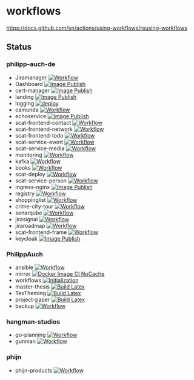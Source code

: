 # workflows

https://docs.github.com/en/actions/using-workflows/reusing-workflows

## Status

### philipp-auch-de

- Jiramanager [![Workflow](https://github.com/philipp-auch-de/jiramanager/actions/workflows/workflow.yaml/badge.svg?branch=main)](https://github.com/philipp-auch-de/jiramanager/actions/workflows/workflow.yaml)
- Dashboard [![Image Publish](https://github.com/philipp-auch-de/dashboard/actions/workflows/image-publish.yml/badge.svg)](https://github.com/philipp-auch-de/dashboard/actions/workflows/image-publish.yml)
- cert-manager [![Image Publish](https://github.com/philipp-auch-de/cert-manager/actions/workflows/image-publish.yml/badge.svg)](https://github.com/philipp-auch-de/cert-manager/actions/workflows/image-publish.yml)
- landing [![Image Publish](https://github.com/philipp-auch-de/landing/actions/workflows/image-publish.yml/badge.svg)](https://github.com/philipp-auch-de/landing/actions/workflows/image-publish.yml)
- logging [![deploy](https://github.com/philipp-auch-de/logging/actions/workflows/deploy.yml/badge.svg)](https://github.com/philipp-auch-de/logging/actions/workflows/deploy.yml)
- camunda [![Workflow](https://github.com/philipp-auch-de/camunda/actions/workflows/workflow.yaml/badge.svg)](https://github.com/philipp-auch-de/camunda/actions/workflows/workflow.yaml)
- echoservice [![Image Publish](https://github.com/philipp-auch-de/echoservice/actions/workflows/image-publish.yml/badge.svg)](https://github.com/philipp-auch-de/echoservice/actions/workflows/image-publish.yml)
- scat-frontend-contact [![Workflow](https://github.com/philipp-auch-de/scat-frontend-contact/actions/workflows/workflow.yaml/badge.svg)](https://github.com/philipp-auch-de/scat-frontend-contact/actions/workflows/workflow.yaml)
- scat-frontend-network [![Workflow](https://github.com/philipp-auch-de/scat-frontend-network/actions/workflows/workflow.yml/badge.svg)](https://github.com/philipp-auch-de/scat-frontend-network/actions/workflows/workflow.yml)
- scat-frontend-todo [![Workflow](https://github.com/philipp-auch-de/scat-frontend-todo/actions/workflows/workflow.yml/badge.svg)](https://github.com/philipp-auch-de/scat-frontend-todo/actions/workflows/workflow.yml)
- scat-service-event [![Workflow](https://github.com/philipp-auch-de/scat-service-event/actions/workflows/workflow.yml/badge.svg)](https://github.com/philipp-auch-de/scat-service-event/actions/workflows/workflow.yml)
- scat-service-media [![Workflow](https://github.com/philipp-auch-de/scat-service-media/actions/workflows/workflow.yml/badge.svg)](https://github.com/philipp-auch-de/scat-service-media/actions/workflows/workflow.yml)
- monitoring [![Workflow](https://github.com/philipp-auch-de/monitoring/actions/workflows/workflow.yml/badge.svg)](https://github.com/philipp-auch-de/monitoring/actions/workflows/workflow.yml)
- kafka [![Workflow](https://github.com/philipp-auch-de/kafka/actions/workflows/workflow.yaml/badge.svg)](https://github.com/philipp-auch-de/kafka/actions/workflows/workflow.yaml)
- books [![Workflow](https://github.com/philipp-auch-de/books/actions/workflows/workflow.yaml/badge.svg)](https://github.com/philipp-auch-de/books/actions/workflows/workflow.yaml)
- scat-deploy [![Workflow](https://github.com/philipp-auch-de/scat-deploy/actions/workflows/workflow.yml/badge.svg)](https://github.com/philipp-auch-de/scat-deploy/actions/workflows/workflow.yml)
- scat-service-person [![Workflow](https://github.com/philipp-auch-de/scat-service-person/actions/workflows/workflow.yml/badge.svg)](https://github.com/philipp-auch-de/scat-service-person/actions/workflows/workflow.yml)
- ingress-nginx [![Image Publish](https://github.com/philipp-auch-de/ingress-nginx/actions/workflows/image-publish.yml/badge.svg)](https://github.com/philipp-auch-de/ingress-nginx/actions/workflows/image-publish.yml)
- registry [![Workflow](https://github.com/philipp-auch-de/registry/actions/workflows/workflow.yml/badge.svg)](https://github.com/philipp-auch-de/registry/actions/workflows/workflow.yml)
- shoppinglist [![Workflow](https://github.com/philipp-auch-de/shoppinglist/actions/workflows/workflow.yaml/badge.svg)](https://github.com/philipp-auch-de/shoppinglist/actions/workflows/workflow.yaml)
- crime-city-tour [![Workflow](https://github.com/philipp-auch-de/crime-city-tour/actions/workflows/workflow.yaml/badge.svg)](https://github.com/philipp-auch-de/crime-city-tour/actions/workflows/workflow.yaml)
- sonarqube [![Workflow](https://github.com/philipp-auch-de/sonarqube/actions/workflows/workflow.yaml/badge.svg)](https://github.com/philipp-auch-de/sonarqube/actions/workflows/workflow.yaml)
- jirasignal [![Workflow](https://github.com/philipp-auch-de/jirasignal/actions/workflows/workflow.yml/badge.svg)](https://github.com/philipp-auch-de/jirasignal/actions/workflows/workflow.yml)
- jiraroadmap [![Workflow](https://github.com/philipp-auch-de/jiraroadmap/actions/workflows/workflow.yml/badge.svg)](https://github.com/philipp-auch-de/jiraroadmap/actions/workflows/workflow.yml)
- scat-frontend-frame [![Workflow](https://github.com/philipp-auch-de/scat-frontend-frame/actions/workflows/workflow.yaml/badge.svg)](https://github.com/philipp-auch-de/scat-frontend-frame/actions/workflows/workflow.yaml)
- keycloak [![Image Publish](https://github.com/philipp-auch-de/keycloak/actions/workflows/image-publish.yml/badge.svg)](https://github.com/philipp-auch-de/keycloak/actions/workflows/image-publish.yml)

### PhilippAuch

- ansible [![Workflow](https://github.com/PhilippAuch/ansible/actions/workflows/workflow.yml/badge.svg)](https://github.com/PhilippAuch/ansible/actions/workflows/workflow.yml)
- mirror [![Docker Image CI NoCache](https://github.com/PhilippAuch/mirror/actions/workflows/deploy-docker-no-cache.yaml/badge.svg)](https://github.com/PhilippAuch/mirror/actions/workflows/deploy-docker-no-cache.yaml)
- workflows [![Initialization](https://github.com/PhilippAuch/workflows/actions/workflows/init.yaml/badge.svg)](https://github.com/PhilippAuch/workflows/actions/workflows/init.yaml)
- master-thesis [![Build Latex](https://github.com/PhilippAuch/master-thesis/actions/workflows/latex.yml/badge.svg)](https://github.com/PhilippAuch/master-thesis/actions/workflows/latex.yml)
- TexTheming [![Build Latex](https://github.com/PhilippAuch/TexTheming/actions/workflows/latex.yml/badge.svg)](https://github.com/PhilippAuch/TexTheming/actions/workflows/latex.yml)
- project-paper [![Build Latex](https://github.com/PhilippAuch/project-paper/actions/workflows/latex.yml/badge.svg)](https://github.com/PhilippAuch/project-paper/actions/workflows/latex.yml)
- backup [![Workflow](https://github.com/PhilippAuch/backup/actions/workflows/workflow.yml/badge.svg)](https://github.com/PhilippAuch/backup/actions/workflows/workflow.yml)

### hangman-studios

- go-planning [![Workflow](https://github.com/hangman-studios/go-planning/actions/workflows/workflow.yml/badge.svg)](https://github.com/hangman-studios/go-planning/actions/workflows/workflow.yml)
- gunman [![Workflow](https://github.com/hangman-studios/gunman/actions/workflows/workflow.yaml/badge.svg)](https://github.com/hangman-studios/gunman/actions/workflows/workflow.yaml)

### phijn

- phijn-products [![Workflow](https://github.com/phijn/phijn-products/actions/workflows/workflow.yml/badge.svg)](https://github.com/phijn/phijn-products/actions/workflows/workflow.yml)

















